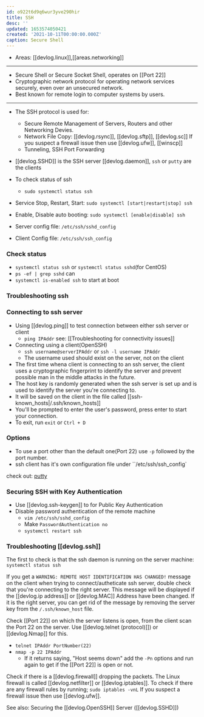 ```yaml
---
id: o922t6d9q6wur3yve290hir
title: SSH
desc: ''
updated: 1653574050421
created: '2021-10-11T00:00:00.000Z'
caption: Secure Shell
---
```


- Areas: [[devlog.linux]],[[areas.networking]]

---

- Secure Shell or Secure Socket Shell, operates on [[Port 22]]
- Cryptographic network protocol for operating network services securely, even over an unsecured network.
- Best known for remote login to computer systems by users.

---

- The SSH protocol is used for:
  - Secure Remote Management of Servers, Routers and other Networking Devies.
  - Network File Copy: [[devlog.rsync]], [[devlog.sftp]], [[devlog.sc]] If you suspect a firewall issue then use [[devlog.ufw]], [[winscp]]
  - Tunneling, SSH Port Forwarding
- [[devlog.SSHD]] is the SSH server [[devlog.daemon]], `ssh` or `putty` are the clients

- To check status of ssh
  - `sudo systemctl status ssh`
- Service Stop, Restart, Start: `sudo systemctl [start|restart|stop] ssh`
- Enable, Disable auto booting: `sudo systemctl [enable|disable] ssh`

- Server config file: `/etc/ssh/sshd_config`
- Client Config file: `/etc/ssh/ssh_config`

### Check status

- `systemctl status ssh` or `systemctl status sshd`(for CentOS)
- `ps -ef | grep sshd` can
- `systemctl is-enabled ssh` to start at boot

### Troubleshooting ssh

### Connecting to ssh server

- Using [[devlog.ping]] to test connection between either ssh server or client
  - `ping IPAddr` see: [[Troubleshooting for connectivity issues]]
- Connecting using a client(OpenSSH)
  - `ssh username@serverIPAddr` or `ssh -l username IPAddr`
  - The username used should exist on the server, not on the client
- The first time whena client is connecting to an ssh server, the client uses a cryptographic fingerprint to identify the server and prevent possible man in the middle attacks in the future.
- The host key is randomly generated when the ssh server is set up and is used to identify the server you're connecting to.
- It will be saved on the client in the file called [[ssh-known_hosts|/.ssh/known_hosts]]
- You'll be prompted to enter the user's password, press enter to start your connection.
- To exit, run `exit` or `Ctrl + D`

### Options

- To use a port other than the default one(Port 22) use `-p` followed by the port number.
- ssh client has it's own configuration file under ``/etc/ssh/ssh_config`

check out: [putty](https://www.putty.org/)

### Securing SSH with Key Authentication

- Use [[devlog.ssh-keygen]] to for Public Key Authentication
- Disable password authentication of the remote machine
  - `vim /etc/ssh/sshd_config`
  - Make `PasswordAuthentication no`
  - `systemctl restart ssh`

### Troubleshooting [[devlog.ssh]]

The first to check is that the ssh daemon is running on the server machine:
`systemctl status ssh`

If you get a `WARNING: REMOTE HOST IDENTIFICATION HAS CHANGED!` message on the client when trying to connect/autheticate ssh server, double check that you're connecting to the right server. This message will be displayed if the [[devlog.ip address]] or [[devlog.MAC]] Address have been changed. If it is the right server, you can get rid of the message by removing the server key from the `/.ssh/known_host` file.

Check [[Port 22]] on which the server listens is open, from the client scan the Port 22 on the server. Use [[devlog.telnet (protocol)]]) or [[devlog.Nmap]] for this.

- `telnet IPAddr PortNumber(22)`
- `nmap -p 22 IPAddr`
  - If it returns saying, "Host seems down" add the `-Pn` options and run again to get if the [[Port 22]] is open or not.

Check if there is a [[devlog.firewall]] dropping the packets.
The Linux firewall is called [[devlog.netfilter]] or [[devlog.iptables]].
To check if there are any firewall rules by running; `sudo iptables -vnL`
If you suspect a firewall issue then use [[devlog.ufw]].

See also: Securing the [[devlog.OpenSSH]] Server ([[devlog.SSHD]])
